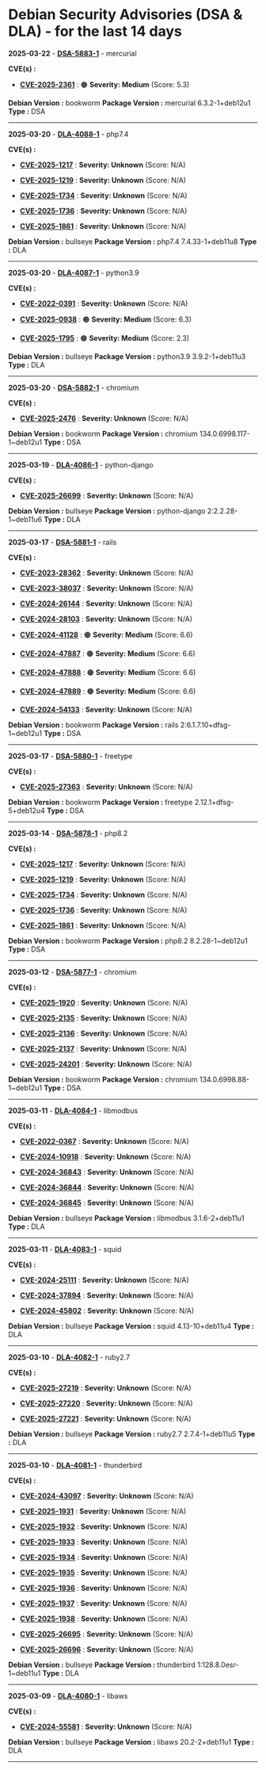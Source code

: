 # Debian Security Advisories (DSA & DLA) - for the last 14 days

**2025-03-22** - **[DSA-5883-1](https://security-tracker.debian.org/tracker/DSA-5883-1)** - mercurial

**CVE(s) :**
- **[CVE-2025-2361](https://www.cve.org/CVERecord?id=CVE-2025-2361)** : 🟠 **Severity: Medium** (Score: 5.3)

**Debian Version :** bookworm
 **Package Version :** mercurial 6.3.2-1+deb12u1
 **Type :** DSA

------------------------------

**2025-03-20** - **[DLA-4088-1](https://security-tracker.debian.org/tracker/DLA-4088-1)** - php7.4

**CVE(s) :**
- **[CVE-2025-1217](https://www.cve.org/CVERecord?id=CVE-2025-1217)** : **Severity: Unknown** (Score: N/A)

- **[CVE-2025-1219](https://www.cve.org/CVERecord?id=CVE-2025-1219)** : **Severity: Unknown** (Score: N/A)

- **[CVE-2025-1734](https://www.cve.org/CVERecord?id=CVE-2025-1734)** : **Severity: Unknown** (Score: N/A)

- **[CVE-2025-1736](https://www.cve.org/CVERecord?id=CVE-2025-1736)** : **Severity: Unknown** (Score: N/A)

- **[CVE-2025-1861](https://www.cve.org/CVERecord?id=CVE-2025-1861)** : **Severity: Unknown** (Score: N/A)

**Debian Version :** bullseye
 **Package Version :** php7.4 7.4.33-1+deb11u8
 **Type :** DLA

------------------------------

**2025-03-20** - **[DLA-4087-1](https://security-tracker.debian.org/tracker/DLA-4087-1)** - python3.9

**CVE(s) :**
- **[CVE-2022-0391](https://www.cve.org/CVERecord?id=CVE-2022-0391)** : **Severity: Unknown** (Score: N/A)

- **[CVE-2025-0938](https://www.cve.org/CVERecord?id=CVE-2025-0938)** : 🟠 **Severity: Medium** (Score: 6.3)

- **[CVE-2025-1795](https://www.cve.org/CVERecord?id=CVE-2025-1795)** : 🟠 **Severity: Medium** (Score: 2.3)

**Debian Version :** bullseye
 **Package Version :** python3.9 3.9.2-1+deb11u3
 **Type :** DLA

------------------------------

**2025-03-20** - **[DSA-5882-1](https://security-tracker.debian.org/tracker/DSA-5882-1)** - chromium

**CVE(s) :**
- **[CVE-2025-2476](https://www.cve.org/CVERecord?id=CVE-2025-2476)** : **Severity: Unknown** (Score: N/A)

**Debian Version :** bookworm
 **Package Version :** chromium 134.0.6998.117-1~deb12u1
 **Type :** DSA

------------------------------

**2025-03-19** - **[DLA-4086-1](https://security-tracker.debian.org/tracker/DLA-4086-1)** - python-django

**CVE(s) :**
- **[CVE-2025-26699](https://www.cve.org/CVERecord?id=CVE-2025-26699)** : **Severity: Unknown** (Score: N/A)

**Debian Version :** bullseye
 **Package Version :** python-django 2:2.2.28-1~deb11u6
 **Type :** DLA

------------------------------

**2025-03-17** - **[DSA-5881-1](https://security-tracker.debian.org/tracker/DSA-5881-1)** - rails

**CVE(s) :**
- **[CVE-2023-28362](https://www.cve.org/CVERecord?id=CVE-2023-28362)** : **Severity: Unknown** (Score: N/A)

- **[CVE-2023-38037](https://www.cve.org/CVERecord?id=CVE-2023-38037)** : **Severity: Unknown** (Score: N/A)

- **[CVE-2024-26144](https://www.cve.org/CVERecord?id=CVE-2024-26144)** : **Severity: Unknown** (Score: N/A)

- **[CVE-2024-28103](https://www.cve.org/CVERecord?id=CVE-2024-28103)** : **Severity: Unknown** (Score: N/A)

- **[CVE-2024-41128](https://www.cve.org/CVERecord?id=CVE-2024-41128)** : 🟠 **Severity: Medium** (Score: 6.6)

- **[CVE-2024-47887](https://www.cve.org/CVERecord?id=CVE-2024-47887)** : 🟠 **Severity: Medium** (Score: 6.6)

- **[CVE-2024-47888](https://www.cve.org/CVERecord?id=CVE-2024-47888)** : 🟠 **Severity: Medium** (Score: 6.6)

- **[CVE-2024-47889](https://www.cve.org/CVERecord?id=CVE-2024-47889)** : 🟠 **Severity: Medium** (Score: 6.6)

- **[CVE-2024-54133](https://www.cve.org/CVERecord?id=CVE-2024-54133)** : **Severity: Unknown** (Score: N/A)

**Debian Version :** bookworm
 **Package Version :** rails 2:6.1.7.10+dfsg-1~deb12u1
 **Type :** DSA

------------------------------

**2025-03-17** - **[DSA-5880-1](https://security-tracker.debian.org/tracker/DSA-5880-1)** - freetype

**CVE(s) :**
- **[CVE-2025-27363](https://www.cve.org/CVERecord?id=CVE-2025-27363)** : **Severity: Unknown** (Score: N/A)

**Debian Version :** bookworm
 **Package Version :** freetype 2.12.1+dfsg-5+deb12u4
 **Type :** DSA

------------------------------

**2025-03-14** - **[DSA-5878-1](https://security-tracker.debian.org/tracker/DSA-5878-1)** - php8.2

**CVE(s) :**
- **[CVE-2025-1217](https://www.cve.org/CVERecord?id=CVE-2025-1217)** : **Severity: Unknown** (Score: N/A)

- **[CVE-2025-1219](https://www.cve.org/CVERecord?id=CVE-2025-1219)** : **Severity: Unknown** (Score: N/A)

- **[CVE-2025-1734](https://www.cve.org/CVERecord?id=CVE-2025-1734)** : **Severity: Unknown** (Score: N/A)

- **[CVE-2025-1736](https://www.cve.org/CVERecord?id=CVE-2025-1736)** : **Severity: Unknown** (Score: N/A)

- **[CVE-2025-1861](https://www.cve.org/CVERecord?id=CVE-2025-1861)** : **Severity: Unknown** (Score: N/A)

**Debian Version :** bookworm
 **Package Version :** php8.2 8.2.28-1~deb12u1
 **Type :** DSA

------------------------------

**2025-03-12** - **[DSA-5877-1](https://security-tracker.debian.org/tracker/DSA-5877-1)** - chromium

**CVE(s) :**
- **[CVE-2025-1920](https://www.cve.org/CVERecord?id=CVE-2025-1920)** : **Severity: Unknown** (Score: N/A)

- **[CVE-2025-2135](https://www.cve.org/CVERecord?id=CVE-2025-2135)** : **Severity: Unknown** (Score: N/A)

- **[CVE-2025-2136](https://www.cve.org/CVERecord?id=CVE-2025-2136)** : **Severity: Unknown** (Score: N/A)

- **[CVE-2025-2137](https://www.cve.org/CVERecord?id=CVE-2025-2137)** : **Severity: Unknown** (Score: N/A)

- **[CVE-2025-24201](https://www.cve.org/CVERecord?id=CVE-2025-24201)** : **Severity: Unknown** (Score: N/A)

**Debian Version :** bookworm
 **Package Version :** chromium 134.0.6998.88-1~deb12u1
 **Type :** DSA

------------------------------

**2025-03-11** - **[DLA-4084-1](https://security-tracker.debian.org/tracker/DLA-4084-1)** - libmodbus

**CVE(s) :**
- **[CVE-2022-0367](https://www.cve.org/CVERecord?id=CVE-2022-0367)** : **Severity: Unknown** (Score: N/A)

- **[CVE-2024-10918](https://www.cve.org/CVERecord?id=CVE-2024-10918)** : **Severity: Unknown** (Score: N/A)

- **[CVE-2024-36843](https://www.cve.org/CVERecord?id=CVE-2024-36843)** : **Severity: Unknown** (Score: N/A)

- **[CVE-2024-36844](https://www.cve.org/CVERecord?id=CVE-2024-36844)** : **Severity: Unknown** (Score: N/A)

- **[CVE-2024-36845](https://www.cve.org/CVERecord?id=CVE-2024-36845)** : **Severity: Unknown** (Score: N/A)

**Debian Version :** bullseye
 **Package Version :** libmodbus 3.1.6-2+deb11u1
 **Type :** DLA

------------------------------

**2025-03-11** - **[DLA-4083-1](https://security-tracker.debian.org/tracker/DLA-4083-1)** - squid

**CVE(s) :**
- **[CVE-2024-25111](https://www.cve.org/CVERecord?id=CVE-2024-25111)** : **Severity: Unknown** (Score: N/A)

- **[CVE-2024-37894](https://www.cve.org/CVERecord?id=CVE-2024-37894)** : **Severity: Unknown** (Score: N/A)

- **[CVE-2024-45802](https://www.cve.org/CVERecord?id=CVE-2024-45802)** : **Severity: Unknown** (Score: N/A)

**Debian Version :** bullseye
 **Package Version :** squid 4.13-10+deb11u4
 **Type :** DLA

------------------------------

**2025-03-10** - **[DLA-4082-1](https://security-tracker.debian.org/tracker/DLA-4082-1)** - ruby2.7

**CVE(s) :**
- **[CVE-2025-27219](https://www.cve.org/CVERecord?id=CVE-2025-27219)** : **Severity: Unknown** (Score: N/A)

- **[CVE-2025-27220](https://www.cve.org/CVERecord?id=CVE-2025-27220)** : **Severity: Unknown** (Score: N/A)

- **[CVE-2025-27221](https://www.cve.org/CVERecord?id=CVE-2025-27221)** : **Severity: Unknown** (Score: N/A)

**Debian Version :** bullseye
 **Package Version :** ruby2.7 2.7.4-1+deb11u5
 **Type :** DLA

------------------------------

**2025-03-10** - **[DLA-4081-1](https://security-tracker.debian.org/tracker/DLA-4081-1)** - thunderbird

**CVE(s) :**
- **[CVE-2024-43097](https://www.cve.org/CVERecord?id=CVE-2024-43097)** : **Severity: Unknown** (Score: N/A)

- **[CVE-2025-1931](https://www.cve.org/CVERecord?id=CVE-2025-1931)** : **Severity: Unknown** (Score: N/A)

- **[CVE-2025-1932](https://www.cve.org/CVERecord?id=CVE-2025-1932)** : **Severity: Unknown** (Score: N/A)

- **[CVE-2025-1933](https://www.cve.org/CVERecord?id=CVE-2025-1933)** : **Severity: Unknown** (Score: N/A)

- **[CVE-2025-1934](https://www.cve.org/CVERecord?id=CVE-2025-1934)** : **Severity: Unknown** (Score: N/A)

- **[CVE-2025-1935](https://www.cve.org/CVERecord?id=CVE-2025-1935)** : **Severity: Unknown** (Score: N/A)

- **[CVE-2025-1936](https://www.cve.org/CVERecord?id=CVE-2025-1936)** : **Severity: Unknown** (Score: N/A)

- **[CVE-2025-1937](https://www.cve.org/CVERecord?id=CVE-2025-1937)** : **Severity: Unknown** (Score: N/A)

- **[CVE-2025-1938](https://www.cve.org/CVERecord?id=CVE-2025-1938)** : **Severity: Unknown** (Score: N/A)

- **[CVE-2025-26695](https://www.cve.org/CVERecord?id=CVE-2025-26695)** : **Severity: Unknown** (Score: N/A)

- **[CVE-2025-26696](https://www.cve.org/CVERecord?id=CVE-2025-26696)** : **Severity: Unknown** (Score: N/A)

**Debian Version :** bullseye
 **Package Version :** thunderbird 1:128.8.0esr-1~deb11u1
 **Type :** DLA

------------------------------

**2025-03-09** - **[DLA-4080-1](https://security-tracker.debian.org/tracker/DLA-4080-1)** - libaws

**CVE(s) :**
- **[CVE-2024-55581](https://www.cve.org/CVERecord?id=CVE-2024-55581)** : **Severity: Unknown** (Score: N/A)

**Debian Version :** bullseye
 **Package Version :** libaws 20.2-2+deb11u1
 **Type :** DLA

------------------------------

